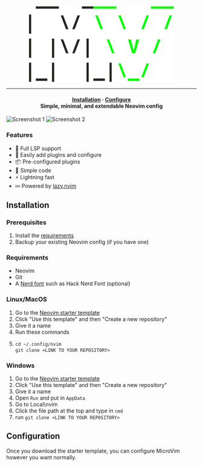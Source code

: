 <div align=center>
    <img src="mv.png" alt="MicroVim logo" height=200>
<hr>
  <h4>
    <a href="https://github.com/Zybyte85/MicroVim/#Installation">Installation</a>
    ·
    <a href="https://github.com/Zybyte85/MicroVim/#Configuration">Configure</a>
    <br>
    Simple, minimal, and extendable Neovim config
  </h4>
</div>

![Screenshot 1](https://github.com/user-attachments/assets/1c4ed2d1-cd35-431a-b138-a601b9c82a60)
![Screenshot 2](https://github.com/user-attachments/assets/b1062a0f-a644-4654-9985-b3537984a11d)

### Features
- 🧠 Full LSP support
- 🔧 Easily add plugins and configure
- 📦 Pre-configured plugins
- 📝 Simple code
- ⚡ Lightning fast
- 💤 Powered by [lazy.nvim](https://github.com/folke/lazy.nvim)

## Installation

### Prerequisites
1. Install the [requirements](https://github.com/Zybyte85/MicroVim#requirements)
2. Backup your existing Neovim config (if you have one)

### Requirements
- Neovim
- Git
- A [Nerd font](https://www.nerdfonts.com/) such as Hack Nerd Font (optional)

### Linux/MacOS
1. Go to the [Neovim starter template](https://github.com/Zybyte85/MicroVim-Starter)
2. Click "Use this template" and then "Create a new repository"
3. Give it a name
4. Run these commands
5. ```
   cd ~/.config/nvim
   git clone <LINK TO YOUR REPOSITORY>
   ```
### Windows
1. Go to the [Neovim starter template](https://github.com/Zybyte85/MicroVim-Starter)
2. Click "Use this template" and then "Create a new repository"
3. Give it a name
4. Open `Run` and put in `AppData`
5. Go to Local\nvim
6. Click the file path at the top and type in `cmd`
7. run `git clone <LINK TO YOUR REPOSITORY>`

## Configuration
Once you download the starter template, you can configure MicroVim however you want normally.
